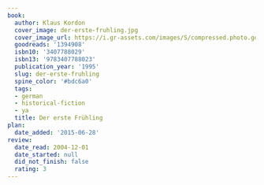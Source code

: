 ```yaml
---
book:
  author: Klaus Kordon
  cover_image: der-erste-fruhling.jpg
  cover_image_url: https://i.gr-assets.com/images/S/compressed.photo.goodreads.com/books/1183253683l/1394908.jpg
  goodreads: '1394908'
  isbn10: '3407788029'
  isbn13: '9783407788023'
  publication_year: '1995'
  slug: der-erste-fruhling
  spine_color: '#bdc6a0'
  tags:
  - german
  - historical-fiction
  - ya
  title: Der erste Frühling
plan:
  date_added: '2015-06-28'
review:
  date_read: 2004-12-01
  date_started: null
  did_not_finish: false
  rating: 3
---
```

